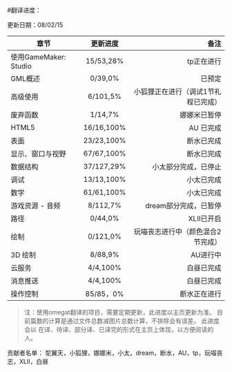 #翻译进度：

更新日期：08/02/15

章节 | 更新进度  | 备注
------|:------:|------:
使用GameMaker: Studio  | 15/53,28% | tp正在进行
GML概述  | 0/39,0% | 已预定
高级使用  | 6/101,5% | 小狐狸正在进行（调试1节礼程已完成）
废弃函数  | 1/14,7% | 娜娜米已暂停
HTML5  | 16/16,100% | AU 已完成
表面  | 23/23,100% | 断水已完成
显示、窗口与视野  | 67/67,100% |  断水已完成
数据结构  | 37/127,29% | 小太部分完成，已停止
调试| 13/13,100% | 小太已完成
数学  | 61/61,100% | 小太已完成
游戏资源 - 音频  | 8/112,7% | dream部分完成，已暂停
路径  | 0/44,0% | XLII已开启
绘制  | 0/121,0% | 玩喵丧志进行中（颜色混合2节完成）
3D 绘制 | 8/88,9% |AU进行中
云服务  | 4/4,100% | 白昼已完成
消息推送|4/4,100%|白昼已完成
操作控制|85/85，0%|断水正在进行

>注：使用omegat翻译的项目，需要定期更新，此进度以主页更新为准。
目前篇数的计算是通过文件总数减图片总数计算，不排除会有误差。
此进度会以 在译、待译、部分译、已译完的形式在主页上体现，以方便阅读的人。

贡献者名单：
鸵翼天，小狐狸，娜娜米，小太，dream，断水，AU，tp，玩喵丧志，XLII，白昼